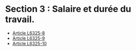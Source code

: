 # Section 3 : Salaire et durée du travail.

* [Article L6325-8](./LEGIARTI000006904260.md)
* [Article L6325-9](./LEGIARTI000006904261.md)
* [Article L6325-10](./LEGIARTI000022265823.md)
